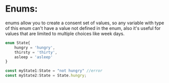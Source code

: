 # Enums:

enums allow you to create a consent set of values,
so any variable with type of this enum can't have a value not defined in the enum, also it's useful for values that are limited to multiple choices like week days.

```typescript
enum State{
    hungry = 'hungry',
    thirsty = 'thirty',
    asleep = 'asleep'
}

const myState1:State = "not hungry" //error
const myState2:State = State.hungry;

```
